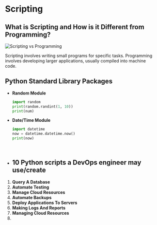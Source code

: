 # Scripting

## What is Scripting and How is it Different from Programming?
![Scripting vs Programming](https://visionx.io/wp-content/uploads/2023/03/Scripting-Language-vs-Programming-Language-300x300.png)

Scripting involves writing small programs for specific tasks. Programming involves developing larger applications, usually compiled into machine code.

## Python Standard Library Packages

- **Random Module**
  ``` python
  import random
  print(random.randint(1, 10))
  print(num)
  
- **Date/Time Module**
  ```python
  import datetime
  now = datetime.datetime.now()
  print(now)
 
 
- ## 10 Python scripts a DevOps engineer may use/create

1. **Query A Database**
2. **Automate Testing**
3. **Manage Cloud Resources**
4. **Automate Backups**
5. **Deploy Applications To Servers**
6. **Making Logs And Reports**
7. **Managing Cloud Resources**
8. 

  

